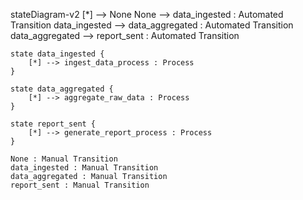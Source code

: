 stateDiagram-v2
    [*] --> None
    None --> data_ingested : Automated Transition
    data_ingested --> data_aggregated : Automated Transition
    data_aggregated --> report_sent : Automated Transition

    state data_ingested {
        [*] --> ingest_data_process : Process
    }

    state data_aggregated {
        [*] --> aggregate_raw_data : Process
    }

    state report_sent {
        [*] --> generate_report_process : Process
    }
    
    None : Manual Transition
    data_ingested : Manual Transition
    data_aggregated : Manual Transition
    report_sent : Manual Transition
